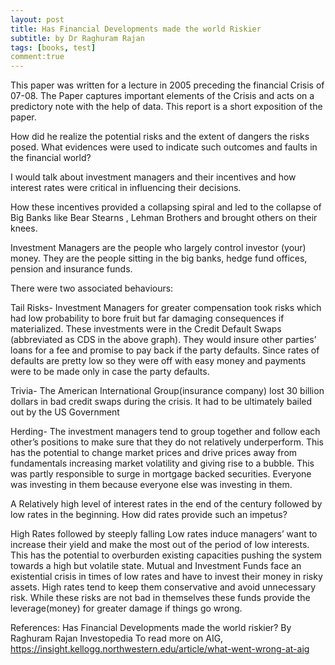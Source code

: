 ```yaml
---
layout: post
title: Has Financial Developments made the world Riskier
subtitle: by Dr Raghuram Rajan
tags: [books, test]
comment:true
---
```


This paper was written for a lecture in 2005 preceding the financial Crisis of 07-08.
The Paper captures important elements of the Crisis and acts on a predictory note with the help of data.
This report is a short exposition of the paper. 

How did he realize the potential risks and the extent of dangers the risks posed.  What evidences were used to indicate such outcomes and faults in the financial world?

I would talk about investment managers and their incentives and how interest rates were critical in influencing their decisions.

How these incentives provided a collapsing spiral and led to the collapse of Big Banks like Bear Stearns , Lehman Brothers and brought others on their knees.  

Investment Managers are the people who largely control investor (your) money. They are the people sitting in the big banks, hedge fund offices, pension and insurance funds. 

There were two associated behaviours:

Tail Risks- Investment Managers for greater compensation took risks which had low probability to bore fruit but far damaging consequences if materialized. 
These investments were in the Credit Default Swaps (abbreviated as CDS in the above graph). 
They would insure other parties’ loans for a fee and promise to pay back if the party defaults. 
Since rates of defaults are pretty low so they were off with easy money and payments were to be made only in case the party defaults.

Trivia- The American International Group(insurance company) lost 30 billion dollars in bad credit swaps during the crisis. 
It had to be ultimately bailed out by the US Government

Herding- The investment managers tend to group together and follow each other’s positions to make sure that they do not relatively underperform.
This has the potential to change market prices and drive prices away from  fundamentals increasing market volatility and giving rise to a bubble.
This was partly responsible to surge in mortgage backed securities. Everyone was investing in them because everyone else was investing in them.

A Relatively high level of interest rates in the end of the century followed by low rates in the beginning. How did rates provide such an impetus?

High Rates followed by steeply falling Low rates induce managers’ want to  increase their yield and make the most out of the period of low interests.
This has the potential to overburden existing capacities pushing the system towards a high but volatile state. 
Mutual and Investment Funds face an existential crisis in times of low rates and have to invest their money in risky assets.
High rates tend to keep them conservative and avoid unnecessary risk. 
While these risks are not bad in themselves these funds provide the leverage(money) for greater damage if things go wrong.

References:
Has Financial Developments made the world riskier? By Raghuram Rajan
Investopedia
To read more on AIG, https://insight.kellogg.northwestern.edu/article/what-went-wrong-at-aig


